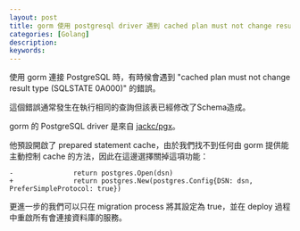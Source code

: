 ```yaml
---
layout: post
title: gorm 使用 postgresql driver 遇到 cached plan must not change result type 錯誤
categories: [Golang]
description: 
keywords: 
---
```


使用 gorm 連接 PostgreSQL 時，有時候會遇到 "cached plan must not change result type (SQLSTATE 0A000)" 的錯誤。

這個錯誤通常發生在執行相同的查詢但該表已經修改了Schema造成。

gorm 的 PostgreSQL driver 是來自 [jackc/pgx](https://github.com/jackc/pgx)。

他預設開啟了 prepared statement cache，由於我們找不到任何由 gorm 提供能主動控制 cache 的方法，因此在這邊選擇關掉這項功能：

```
-               return postgres.Open(dsn)
+               return postgres.New(postgres.Config{DSN: dsn, PreferSimpleProtocol: true})
```

更進一步的我們可以只在 migration process 將其設定為 true，並在 deploy 過程中重啟所有會連接資料庫的服務。
